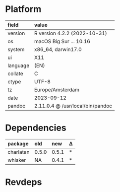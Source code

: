 # Platform

|field    |value                            |
|:--------|:--------------------------------|
|version  |R version 4.2.2 (2022-10-31)     |
|os       |macOS Big Sur ... 10.16          |
|system   |x86_64, darwin17.0               |
|ui       |X11                              |
|language |(EN)                             |
|collate  |C                                |
|ctype    |UTF-8                            |
|tz       |Europe/Amsterdam                 |
|date     |2023-09-12                       |
|pandoc   |2.11.0.4 @ /usr/local/bin/pandoc |

# Dependencies

|package   |old   |new   |Δ  |
|:---------|:-----|:-----|:--|
|charlatan |0.5.0 |0.5.1 |*  |
|whisker   |NA    |0.4.1 |*  |

# Revdeps

